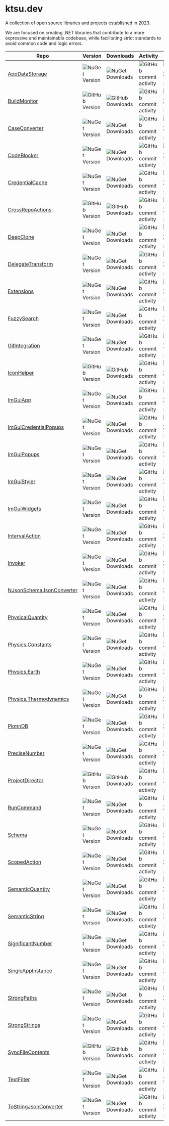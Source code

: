 # ktsu.dev

A collection of open source libraries and projects established in 2023.

We are focused on creating .NET libraries that contribute to a more expressive and maintainable codebase, while facilitating strict standards to avoid common code and logic errors.

| Repo | Version | Downloads | Activity | Status | README |
|------|---------|-----------|----------|--------|--------|
|[AppDataStorage](https://github.com/ktsu-dev/AppDataStorage)|![NuGet Version](https://img.shields.io/nuget/v/ktsu.AppDataStorage?label=&logo=nuget)|![NuGet Downloads](https://img.shields.io/nuget/dt/ktsu.AppDataStorage?label=&logo=nuget)|![GitHub commit activity](https://img.shields.io/github/commit-activity/m/ktsu-dev/AppDataStorage?label=&logo=github)|![GitHub Actions Workflow Status](https://img.shields.io/github/actions/workflow/status/ktsu-dev/AppDataStorage/dotnet.yml?label=&logo=github)|![README](https://img.shields.io/badge/passing-brightgreen?label=&logo=mdbook)|
|[BuildMonitor](https://github.com/ktsu-dev/BuildMonitor)|![GitHub Version](https://img.shields.io/github/v/release/ktsu-dev/BuildMonitor?label=&logo=github)|![GitHub Downloads](https://img.shields.io/github/downloads/ktsu-dev/BuildMonitor/total?label=&logo=github)|![GitHub commit activity](https://img.shields.io/github/commit-activity/m/ktsu-dev/BuildMonitor?label=&logo=github)|![GitHub Actions Workflow Status](https://img.shields.io/github/actions/workflow/status/ktsu-dev/BuildMonitor/dotnet.yml?label=&logo=github)|![README](https://img.shields.io/badge/failing-red?label=&logo=mdbook)|
|[CaseConverter](https://github.com/ktsu-dev/CaseConverter)|![NuGet Version](https://img.shields.io/nuget/v/ktsu.CaseConverter?label=&logo=nuget)|![NuGet Downloads](https://img.shields.io/nuget/dt/ktsu.CaseConverter?label=&logo=nuget)|![GitHub commit activity](https://img.shields.io/github/commit-activity/m/ktsu-dev/CaseConverter?label=&logo=github)|![GitHub Actions Workflow Status](https://img.shields.io/github/actions/workflow/status/ktsu-dev/CaseConverter/dotnet.yml?label=&logo=github)|![README](https://img.shields.io/badge/passing-brightgreen?label=&logo=mdbook)|
|[CodeBlocker](https://github.com/ktsu-dev/CodeBlocker)|![NuGet Version](https://img.shields.io/nuget/v/ktsu.CodeBlocker?label=&logo=nuget)|![NuGet Downloads](https://img.shields.io/nuget/dt/ktsu.CodeBlocker?label=&logo=nuget)|![GitHub commit activity](https://img.shields.io/github/commit-activity/m/ktsu-dev/CodeBlocker?label=&logo=github)|![GitHub Actions Workflow Status](https://img.shields.io/github/actions/workflow/status/ktsu-dev/CodeBlocker/dotnet.yml?label=&logo=github)|![README](https://img.shields.io/badge/passing-brightgreen?label=&logo=mdbook)|
|[CredentialCache](https://github.com/ktsu-dev/CredentialCache)|![NuGet Version](https://img.shields.io/nuget/v/ktsu.CredentialCache?label=&logo=nuget)|![NuGet Downloads](https://img.shields.io/nuget/dt/ktsu.CredentialCache?label=&logo=nuget)|![GitHub commit activity](https://img.shields.io/github/commit-activity/m/ktsu-dev/CredentialCache?label=&logo=github)|![GitHub Actions Workflow Status](https://img.shields.io/github/actions/workflow/status/ktsu-dev/CredentialCache/dotnet.yml?label=&logo=github)|![README](https://img.shields.io/badge/failing-red?label=&logo=mdbook)|
|[CrossRepoActions](https://github.com/ktsu-dev/CrossRepoActions)|![GitHub Version](https://img.shields.io/github/v/release/ktsu-dev/CrossRepoActions?label=&logo=github)|![GitHub Downloads](https://img.shields.io/github/downloads/ktsu-dev/CrossRepoActions/total?label=&logo=github)|![GitHub commit activity](https://img.shields.io/github/commit-activity/m/ktsu-dev/CrossRepoActions?label=&logo=github)|![GitHub Actions Workflow Status](https://img.shields.io/github/actions/workflow/status/ktsu-dev/CrossRepoActions/dotnet.yml?label=&logo=github)|![README](https://img.shields.io/badge/failing-red?label=&logo=mdbook)|
|[DeepClone](https://github.com/ktsu-dev/DeepClone)|![NuGet Version](https://img.shields.io/nuget/v/ktsu.DeepClone?label=&logo=nuget)|![NuGet Downloads](https://img.shields.io/nuget/dt/ktsu.DeepClone?label=&logo=nuget)|![GitHub commit activity](https://img.shields.io/github/commit-activity/m/ktsu-dev/DeepClone?label=&logo=github)|![GitHub Actions Workflow Status](https://img.shields.io/github/actions/workflow/status/ktsu-dev/DeepClone/dotnet.yml?label=&logo=github)|![README](https://img.shields.io/badge/passing-brightgreen?label=&logo=mdbook)|
|[DelegateTransform](https://github.com/ktsu-dev/DelegateTransform)|![NuGet Version](https://img.shields.io/nuget/v/ktsu.DelegateTransform?label=&logo=nuget)|![NuGet Downloads](https://img.shields.io/nuget/dt/ktsu.DelegateTransform?label=&logo=nuget)|![GitHub commit activity](https://img.shields.io/github/commit-activity/m/ktsu-dev/DelegateTransform?label=&logo=github)|![GitHub Actions Workflow Status](https://img.shields.io/github/actions/workflow/status/ktsu-dev/DelegateTransform/dotnet.yml?label=&logo=github)|![README](https://img.shields.io/badge/passing-brightgreen?label=&logo=mdbook)|
|[Extensions](https://github.com/ktsu-dev/Extensions)|![NuGet Version](https://img.shields.io/nuget/v/ktsu.Extensions?label=&logo=nuget)|![NuGet Downloads](https://img.shields.io/nuget/dt/ktsu.Extensions?label=&logo=nuget)|![GitHub commit activity](https://img.shields.io/github/commit-activity/m/ktsu-dev/Extensions?label=&logo=github)|![GitHub Actions Workflow Status](https://img.shields.io/github/actions/workflow/status/ktsu-dev/Extensions/dotnet.yml?label=&logo=github)|![README](https://img.shields.io/badge/passing-brightgreen?label=&logo=mdbook)|
|[FuzzySearch](https://github.com/ktsu-dev/FuzzySearch)|![NuGet Version](https://img.shields.io/nuget/v/ktsu.FuzzySearch?label=&logo=nuget)|![NuGet Downloads](https://img.shields.io/nuget/dt/ktsu.FuzzySearch?label=&logo=nuget)|![GitHub commit activity](https://img.shields.io/github/commit-activity/m/ktsu-dev/FuzzySearch?label=&logo=github)|![GitHub Actions Workflow Status](https://img.shields.io/github/actions/workflow/status/ktsu-dev/FuzzySearch/dotnet.yml?label=&logo=github)|![README](https://img.shields.io/badge/passing-brightgreen?label=&logo=mdbook)|
|[GitIntegration](https://github.com/ktsu-dev/GitIntegration)|![NuGet Version](https://img.shields.io/nuget/v/ktsu.GitIntegration?label=&logo=nuget)|![NuGet Downloads](https://img.shields.io/nuget/dt/ktsu.GitIntegration?label=&logo=nuget)|![GitHub commit activity](https://img.shields.io/github/commit-activity/m/ktsu-dev/GitIntegration?label=&logo=github)|![GitHub Actions Workflow Status](https://img.shields.io/github/actions/workflow/status/ktsu-dev/GitIntegration/dotnet.yml?label=&logo=github)|![README](https://img.shields.io/badge/failing-red?label=&logo=mdbook)|
|[IconHelper](https://github.com/ktsu-dev/IconHelper)|![GitHub Version](https://img.shields.io/github/v/release/ktsu-dev/IconHelper?label=&logo=github)|![GitHub Downloads](https://img.shields.io/github/downloads/ktsu-dev/IconHelper/total?label=&logo=github)|![GitHub commit activity](https://img.shields.io/github/commit-activity/m/ktsu-dev/IconHelper?label=&logo=github)|![GitHub Actions Workflow Status](https://img.shields.io/github/actions/workflow/status/ktsu-dev/IconHelper/dotnet.yml?label=&logo=github)|![README](https://img.shields.io/badge/failing-red?label=&logo=mdbook)|
|[ImGuiApp](https://github.com/ktsu-dev/ImGuiApp)|![NuGet Version](https://img.shields.io/nuget/v/ktsu.ImGuiApp?label=&logo=nuget)|![NuGet Downloads](https://img.shields.io/nuget/dt/ktsu.ImGuiApp?label=&logo=nuget)|![GitHub commit activity](https://img.shields.io/github/commit-activity/m/ktsu-dev/ImGuiApp?label=&logo=github)|![GitHub Actions Workflow Status](https://img.shields.io/github/actions/workflow/status/ktsu-dev/ImGuiApp/dotnet.yml?label=&logo=github)|![README](https://img.shields.io/badge/passing-brightgreen?label=&logo=mdbook)|
|[ImGuiCredentialPopups](https://github.com/ktsu-dev/ImGuiCredentialPopups)|![NuGet Version](https://img.shields.io/nuget/v/ktsu.ImGuiCredentialPopups?label=&logo=nuget)|![NuGet Downloads](https://img.shields.io/nuget/dt/ktsu.ImGuiCredentialPopups?label=&logo=nuget)|![GitHub commit activity](https://img.shields.io/github/commit-activity/m/ktsu-dev/ImGuiCredentialPopups?label=&logo=github)|![GitHub Actions Workflow Status](https://img.shields.io/github/actions/workflow/status/ktsu-dev/ImGuiCredentialPopups/dotnet.yml?label=&logo=github)|![README](https://img.shields.io/badge/failing-red?label=&logo=mdbook)|
|[ImGuiPopups](https://github.com/ktsu-dev/ImGuiPopups)|![NuGet Version](https://img.shields.io/nuget/v/ktsu.ImGuiPopups?label=&logo=nuget)|![NuGet Downloads](https://img.shields.io/nuget/dt/ktsu.ImGuiPopups?label=&logo=nuget)|![GitHub commit activity](https://img.shields.io/github/commit-activity/m/ktsu-dev/ImGuiPopups?label=&logo=github)|![GitHub Actions Workflow Status](https://img.shields.io/github/actions/workflow/status/ktsu-dev/ImGuiPopups/dotnet.yml?label=&logo=github)|![README](https://img.shields.io/badge/failing-red?label=&logo=mdbook)|
|[ImGuiStyler](https://github.com/ktsu-dev/ImGuiStyler)|![NuGet Version](https://img.shields.io/nuget/v/ktsu.ImGuiStyler?label=&logo=nuget)|![NuGet Downloads](https://img.shields.io/nuget/dt/ktsu.ImGuiStyler?label=&logo=nuget)|![GitHub commit activity](https://img.shields.io/github/commit-activity/m/ktsu-dev/ImGuiStyler?label=&logo=github)|![GitHub Actions Workflow Status](https://img.shields.io/github/actions/workflow/status/ktsu-dev/ImGuiStyler/dotnet.yml?label=&logo=github)|![README](https://img.shields.io/badge/passing-brightgreen?label=&logo=mdbook)|
|[ImGuiWidgets](https://github.com/ktsu-dev/ImGuiWidgets)|![NuGet Version](https://img.shields.io/nuget/v/ktsu.ImGuiWidgets?label=&logo=nuget)|![NuGet Downloads](https://img.shields.io/nuget/dt/ktsu.ImGuiWidgets?label=&logo=nuget)|![GitHub commit activity](https://img.shields.io/github/commit-activity/m/ktsu-dev/ImGuiWidgets?label=&logo=github)|![GitHub Actions Workflow Status](https://img.shields.io/github/actions/workflow/status/ktsu-dev/ImGuiWidgets/dotnet.yml?label=&logo=github)|![README](https://img.shields.io/badge/passing-brightgreen?label=&logo=mdbook)|
|[IntervalAction](https://github.com/ktsu-dev/IntervalAction)|![NuGet Version](https://img.shields.io/nuget/v/ktsu.IntervalAction?label=&logo=nuget)|![NuGet Downloads](https://img.shields.io/nuget/dt/ktsu.IntervalAction?label=&logo=nuget)|![GitHub commit activity](https://img.shields.io/github/commit-activity/m/ktsu-dev/IntervalAction?label=&logo=github)|![GitHub Actions Workflow Status](https://img.shields.io/github/actions/workflow/status/ktsu-dev/IntervalAction/dotnet.yml?label=&logo=github)|![README](https://img.shields.io/badge/passing-brightgreen?label=&logo=mdbook)|
|[Invoker](https://github.com/ktsu-dev/Invoker)|![NuGet Version](https://img.shields.io/nuget/v/ktsu.Invoker?label=&logo=nuget)|![NuGet Downloads](https://img.shields.io/nuget/dt/ktsu.Invoker?label=&logo=nuget)|![GitHub commit activity](https://img.shields.io/github/commit-activity/m/ktsu-dev/Invoker?label=&logo=github)|![GitHub Actions Workflow Status](https://img.shields.io/github/actions/workflow/status/ktsu-dev/Invoker/dotnet.yml?label=&logo=github)|![README](https://img.shields.io/badge/passing-brightgreen?label=&logo=mdbook)|
|[NJsonSchemaJsonConverter](https://github.com/ktsu-dev/NJsonSchemaJsonConverter)|![NuGet Version](https://img.shields.io/nuget/v/ktsu.NJsonSchemaJsonConverter?label=&logo=nuget)|![NuGet Downloads](https://img.shields.io/nuget/dt/ktsu.NJsonSchemaJsonConverter?label=&logo=nuget)|![GitHub commit activity](https://img.shields.io/github/commit-activity/m/ktsu-dev/NJsonSchemaJsonConverter?label=&logo=github)|![GitHub Actions Workflow Status](https://img.shields.io/github/actions/workflow/status/ktsu-dev/NJsonSchemaJsonConverter/dotnet.yml?label=&logo=github)|![README](https://img.shields.io/badge/failing-red?label=&logo=mdbook)|
|[PhysicalQuantity](https://github.com/ktsu-dev/PhysicalQuantity)|![NuGet Version](https://img.shields.io/nuget/v/ktsu.PhysicalQuantity?label=&logo=nuget)|![NuGet Downloads](https://img.shields.io/nuget/dt/ktsu.PhysicalQuantity?label=&logo=nuget)|![GitHub commit activity](https://img.shields.io/github/commit-activity/m/ktsu-dev/PhysicalQuantity?label=&logo=github)|![GitHub Actions Workflow Status](https://img.shields.io/github/actions/workflow/status/ktsu-dev/PhysicalQuantity/dotnet.yml?label=&logo=github)|![README](https://img.shields.io/badge/passing-brightgreen?label=&logo=mdbook)|
|[Physics.Constants](https://github.com/ktsu-dev/Physics.Constants)|![NuGet Version](https://img.shields.io/nuget/v/ktsu.Physics.Constants?label=&logo=nuget)|![NuGet Downloads](https://img.shields.io/nuget/dt/ktsu.Physics.Constants?label=&logo=nuget)|![GitHub commit activity](https://img.shields.io/github/commit-activity/m/ktsu-dev/Physics.Constants?label=&logo=github)|![GitHub Actions Workflow Status](https://img.shields.io/github/actions/workflow/status/ktsu-dev/Physics.Constants/dotnet.yml?label=&logo=github)|![README](https://img.shields.io/badge/failing-red?label=&logo=mdbook)|
|[Physics.Earth](https://github.com/ktsu-dev/Physics.Earth)|![NuGet Version](https://img.shields.io/nuget/v/ktsu.Physics.Earth?label=&logo=nuget)|![NuGet Downloads](https://img.shields.io/nuget/dt/ktsu.Physics.Earth?label=&logo=nuget)|![GitHub commit activity](https://img.shields.io/github/commit-activity/m/ktsu-dev/Physics.Earth?label=&logo=github)|![GitHub Actions Workflow Status](https://img.shields.io/github/actions/workflow/status/ktsu-dev/Physics.Earth/dotnet.yml?label=&logo=github)|![README](https://img.shields.io/badge/passing-brightgreen?label=&logo=mdbook)|
|[Physics.Thermodynamics](https://github.com/ktsu-dev/Physics.Thermodynamics)|![NuGet Version](https://img.shields.io/nuget/v/ktsu.Physics.Thermodynamics?label=&logo=nuget)|![NuGet Downloads](https://img.shields.io/nuget/dt/ktsu.Physics.Thermodynamics?label=&logo=nuget)|![GitHub commit activity](https://img.shields.io/github/commit-activity/m/ktsu-dev/Physics.Thermodynamics?label=&logo=github)|![GitHub Actions Workflow Status](https://img.shields.io/github/actions/workflow/status/ktsu-dev/Physics.Thermodynamics/dotnet.yml?label=&logo=github)|![README](https://img.shields.io/badge/failing-red?label=&logo=mdbook)|
|[PkmnDB](https://github.com/ktsu-dev/PkmnDB)|![NuGet Version](https://img.shields.io/nuget/v/ktsu.PkmnDB?label=&logo=nuget)|![NuGet Downloads](https://img.shields.io/nuget/dt/ktsu.PkmnDB?label=&logo=nuget)|![GitHub commit activity](https://img.shields.io/github/commit-activity/m/ktsu-dev/PkmnDB?label=&logo=github)|![GitHub Actions Workflow Status](https://img.shields.io/github/actions/workflow/status/ktsu-dev/PkmnDB/dotnet.yml?label=&logo=github)|![README](https://img.shields.io/badge/failing-red?label=&logo=mdbook)|
|[PreciseNumber](https://github.com/ktsu-dev/PreciseNumber)|![NuGet Version](https://img.shields.io/nuget/v/ktsu.PreciseNumber?label=&logo=nuget)|![NuGet Downloads](https://img.shields.io/nuget/dt/ktsu.PreciseNumber?label=&logo=nuget)|![GitHub commit activity](https://img.shields.io/github/commit-activity/m/ktsu-dev/PreciseNumber?label=&logo=github)|![GitHub Actions Workflow Status](https://img.shields.io/github/actions/workflow/status/ktsu-dev/PreciseNumber/dotnet.yml?label=&logo=github)|![README](https://img.shields.io/badge/passing-brightgreen?label=&logo=mdbook)|
|[ProjectDirector](https://github.com/ktsu-dev/ProjectDirector)|![GitHub Version](https://img.shields.io/github/v/release/ktsu-dev/ProjectDirector?label=&logo=github)|![GitHub Downloads](https://img.shields.io/github/downloads/ktsu-dev/ProjectDirector/total?label=&logo=github)|![GitHub commit activity](https://img.shields.io/github/commit-activity/m/ktsu-dev/ProjectDirector?label=&logo=github)|![GitHub Actions Workflow Status](https://img.shields.io/github/actions/workflow/status/ktsu-dev/ProjectDirector/dotnet.yml?label=&logo=github)|![README](https://img.shields.io/badge/failing-red?label=&logo=mdbook)|
|[RunCommand](https://github.com/ktsu-dev/RunCommand)|![NuGet Version](https://img.shields.io/nuget/v/ktsu.RunCommand?label=&logo=nuget)|![NuGet Downloads](https://img.shields.io/nuget/dt/ktsu.RunCommand?label=&logo=nuget)|![GitHub commit activity](https://img.shields.io/github/commit-activity/m/ktsu-dev/RunCommand?label=&logo=github)|![GitHub Actions Workflow Status](https://img.shields.io/github/actions/workflow/status/ktsu-dev/RunCommand/dotnet.yml?label=&logo=github)|![README](https://img.shields.io/badge/passing-brightgreen?label=&logo=mdbook)|
|[Schema](https://github.com/ktsu-dev/Schema)|![NuGet Version](https://img.shields.io/nuget/v/ktsu.Schema?label=&logo=nuget)|![NuGet Downloads](https://img.shields.io/nuget/dt/ktsu.Schema?label=&logo=nuget)|![GitHub commit activity](https://img.shields.io/github/commit-activity/m/ktsu-dev/Schema?label=&logo=github)|![GitHub Actions Workflow Status](https://img.shields.io/github/actions/workflow/status/ktsu-dev/Schema/dotnet.yml?label=&logo=github)|![README](https://img.shields.io/badge/failing-red?label=&logo=mdbook)|
|[ScopedAction](https://github.com/ktsu-dev/ScopedAction)|![NuGet Version](https://img.shields.io/nuget/v/ktsu.ScopedAction?label=&logo=nuget)|![NuGet Downloads](https://img.shields.io/nuget/dt/ktsu.ScopedAction?label=&logo=nuget)|![GitHub commit activity](https://img.shields.io/github/commit-activity/m/ktsu-dev/ScopedAction?label=&logo=github)|![GitHub Actions Workflow Status](https://img.shields.io/github/actions/workflow/status/ktsu-dev/ScopedAction/dotnet.yml?label=&logo=github)|![README](https://img.shields.io/badge/failing-red?label=&logo=mdbook)|
|[SemanticQuantity](https://github.com/ktsu-dev/SemanticQuantity)|![NuGet Version](https://img.shields.io/nuget/v/ktsu.SemanticQuantity?label=&logo=nuget)|![NuGet Downloads](https://img.shields.io/nuget/dt/ktsu.SemanticQuantity?label=&logo=nuget)|![GitHub commit activity](https://img.shields.io/github/commit-activity/m/ktsu-dev/SemanticQuantity?label=&logo=github)|![GitHub Actions Workflow Status](https://img.shields.io/github/actions/workflow/status/ktsu-dev/SemanticQuantity/dotnet.yml?label=&logo=github)|![README](https://img.shields.io/badge/passing-brightgreen?label=&logo=mdbook)|
|[SemanticString](https://github.com/ktsu-dev/SemanticString)|![NuGet Version](https://img.shields.io/nuget/v/ktsu.SemanticString?label=&logo=nuget)|![NuGet Downloads](https://img.shields.io/nuget/dt/ktsu.SemanticString?label=&logo=nuget)|![GitHub commit activity](https://img.shields.io/github/commit-activity/m/ktsu-dev/SemanticString?label=&logo=github)|![GitHub Actions Workflow Status](https://img.shields.io/github/actions/workflow/status/ktsu-dev/SemanticString/dotnet.yml?label=&logo=github)|![README](https://img.shields.io/badge/passing-brightgreen?label=&logo=mdbook)|
|[SignificantNumber](https://github.com/ktsu-dev/SignificantNumber)|![NuGet Version](https://img.shields.io/nuget/v/ktsu.SignificantNumber?label=&logo=nuget)|![NuGet Downloads](https://img.shields.io/nuget/dt/ktsu.SignificantNumber?label=&logo=nuget)|![GitHub commit activity](https://img.shields.io/github/commit-activity/m/ktsu-dev/SignificantNumber?label=&logo=github)|![GitHub Actions Workflow Status](https://img.shields.io/github/actions/workflow/status/ktsu-dev/SignificantNumber/dotnet.yml?label=&logo=github)|![README](https://img.shields.io/badge/passing-brightgreen?label=&logo=mdbook)|
|[SingleAppInstance](https://github.com/ktsu-dev/SingleAppInstance)|![NuGet Version](https://img.shields.io/nuget/v/ktsu.SingleAppInstance?label=&logo=nuget)|![NuGet Downloads](https://img.shields.io/nuget/dt/ktsu.SingleAppInstance?label=&logo=nuget)|![GitHub commit activity](https://img.shields.io/github/commit-activity/m/ktsu-dev/SingleAppInstance?label=&logo=github)|![GitHub Actions Workflow Status](https://img.shields.io/github/actions/workflow/status/ktsu-dev/SingleAppInstance/dotnet.yml?label=&logo=github)|![README](https://img.shields.io/badge/passing-brightgreen?label=&logo=mdbook)|
|[StrongPaths](https://github.com/ktsu-dev/StrongPaths)|![NuGet Version](https://img.shields.io/nuget/v/ktsu.StrongPaths?label=&logo=nuget)|![NuGet Downloads](https://img.shields.io/nuget/dt/ktsu.StrongPaths?label=&logo=nuget)|![GitHub commit activity](https://img.shields.io/github/commit-activity/m/ktsu-dev/StrongPaths?label=&logo=github)|![GitHub Actions Workflow Status](https://img.shields.io/github/actions/workflow/status/ktsu-dev/StrongPaths/dotnet.yml?label=&logo=github)|![README](https://img.shields.io/badge/passing-brightgreen?label=&logo=mdbook)|
|[StrongStrings](https://github.com/ktsu-dev/StrongStrings)|![NuGet Version](https://img.shields.io/nuget/v/ktsu.StrongStrings?label=&logo=nuget)|![NuGet Downloads](https://img.shields.io/nuget/dt/ktsu.StrongStrings?label=&logo=nuget)|![GitHub commit activity](https://img.shields.io/github/commit-activity/m/ktsu-dev/StrongStrings?label=&logo=github)|![GitHub Actions Workflow Status](https://img.shields.io/github/actions/workflow/status/ktsu-dev/StrongStrings/dotnet.yml?label=&logo=github)|![README](https://img.shields.io/badge/passing-brightgreen?label=&logo=mdbook)|
|[SyncFileContents](https://github.com/ktsu-dev/SyncFileContents)|![GitHub Version](https://img.shields.io/github/v/release/ktsu-dev/SyncFileContents?label=&logo=github)|![GitHub Downloads](https://img.shields.io/github/downloads/ktsu-dev/SyncFileContents/total?label=&logo=github)|![GitHub commit activity](https://img.shields.io/github/commit-activity/m/ktsu-dev/SyncFileContents?label=&logo=github)|![GitHub Actions Workflow Status](https://img.shields.io/github/actions/workflow/status/ktsu-dev/SyncFileContents/dotnet.yml?label=&logo=github)|![README](https://img.shields.io/badge/passing-brightgreen?label=&logo=mdbook)|
|[TextFilter](https://github.com/ktsu-dev/TextFilter)|![NuGet Version](https://img.shields.io/nuget/v/ktsu.TextFilter?label=&logo=nuget)|![NuGet Downloads](https://img.shields.io/nuget/dt/ktsu.TextFilter?label=&logo=nuget)|![GitHub commit activity](https://img.shields.io/github/commit-activity/m/ktsu-dev/TextFilter?label=&logo=github)|![GitHub Actions Workflow Status](https://img.shields.io/github/actions/workflow/status/ktsu-dev/TextFilter/dotnet.yml?label=&logo=github)|![README](https://img.shields.io/badge/passing-brightgreen?label=&logo=mdbook)|
|[ToStringJsonConverter](https://github.com/ktsu-dev/ToStringJsonConverter)|![NuGet Version](https://img.shields.io/nuget/v/ktsu.ToStringJsonConverter?label=&logo=nuget)|![NuGet Downloads](https://img.shields.io/nuget/dt/ktsu.ToStringJsonConverter?label=&logo=nuget)|![GitHub commit activity](https://img.shields.io/github/commit-activity/m/ktsu-dev/ToStringJsonConverter?label=&logo=github)|![GitHub Actions Workflow Status](https://img.shields.io/github/actions/workflow/status/ktsu-dev/ToStringJsonConverter/dotnet.yml?label=&logo=github)|![README](https://img.shields.io/badge/passing-brightgreen?label=&logo=mdbook)|


